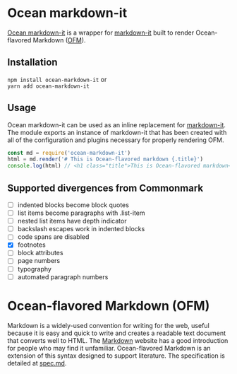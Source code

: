 # Ocean markdown-it

[Ocean markdown-it] is a wrapper for [markdown-it] built to render Ocean-flavored Markdown ([OFM]).

## Installation

`npm install ocean-markdown-it` or  
`yarn add ocean-markdown-it`

## Usage

Ocean markdown-it can be used as an inline replacement for [markdown-it]. The module exports an instance of markdown-it that has been created with all of the configuration and plugins necessary for properly rendering OFM.

``` javascript
const md = require('ocean-markdown-it')
html = md.render('# This is Ocean-flavored markdown {.title}')
console.log(html) // <h1 class="title">This is Ocean-flavored markdown</h1>
```

## Supported divergences from Commonmark

- [ ] indented blocks become block quotes
- [ ] list items become paragraphs with .list-item
- [ ] nested list items have depth indicator
- [ ] backslash escapes work in indented blocks
- [ ] code spans are disabled
- [x] footnotes
- [ ] block attributes
- [ ] page numbers
- [ ] typography
- [ ] automated paragraph numbers

# Ocean-flavored Markdown (OFM)

Markdown is a widely-used convention for writing for the web, useful because it is easy and quick to write and creates a readable text document that converts well to HTML. The [Markdown] website has a good introduction for people who may find it unfamiliar. Ocean-flavored Markdown is an extension of this syntax designed to support literature. The specification is detailed at [spec.md].

[Ocean markdown-it]: https://github.com/dnotes/ocean-markdown-it
[Commonmark spec]: https://spec.commonmark.org/0.29/
[markdown-it]: https://github.com/markdown-it/markdown-it
[Markdown]: https://daringfireball.net/markdown
[OFM]: #ocean-flavored-markdown-ofm
[spec.md]: https://github.com/dnotes/ocean-markdown-it/blob/master/spec.md